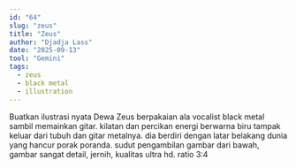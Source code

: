 ```yaml
---
id: "64"
slug: "zeus"
title: "Zeus"
author: "Djadja Lass"
date: "2025-09-13"
tool: "Gemini"
tags:
  - zeus
  - black metal
  - illustration
---
```

Buatkan ilustrasi nyata Dewa Zeus berpakaian ala vocalist black metal sambil memainkan gitar. kilatan dan percikan energi berwarna biru tampak keluar dari tubuh dan gitar metalnya. dia berdiri dengan latar belakang dunia yang hancur porak poranda. sudut pengambilan gambar dari bawah, gambar sangat detail, jernih, kualitas ultra hd. ratio 3:4
